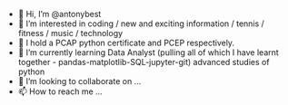 - 👋 Hi, I’m @antonybest
- 👀 I’m interested in coding / new and exciting information / tennis / fitness / music / technology
- 🌱 I hold a PCAP python certificate and PCEP respectively.
- 🌱 I’m currently learning Data Analyst (pulling all of which I have learnt together - pandas-matplotlib-SQL-jupyter-git) advanced studies of python
- 💞️ I’m looking to collaborate on ...
- 📫 How to reach me ...

<!---
antonybest/antonybest is a ✨ special ✨ repository because its `README.md` (this file) appears on your GitHub profile.
You can click the Preview link to take a look at your changes.
--->
